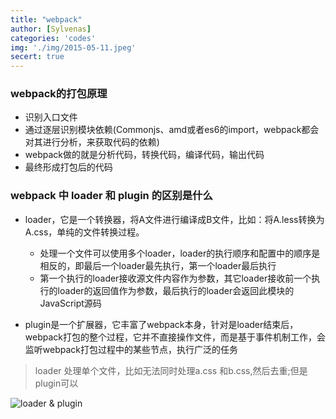 ```yaml
---
title: "webpack"
author: [Sylvenas]
categories: 'codes'
img: './img/2015-05-11.jpeg'
secert: true
---
```


### webpack的打包原理
- 识别入口文件
- 通过逐层识别模块依赖(Commonjs、amd或者es6的import，webpack都会对其进行分析，来获取代码的依赖)
- webpack做的就是分析代码，转换代码，编译代码，输出代码
- 最终形成打包后的代码

### webpack 中 loader 和 plugin 的区别是什么
- loader，它是一个转换器，将A文件进行编译成B文件，比如：将A.less转换为A.css，单纯的文件转换过程。
  - 处理一个文件可以使用多个loader，loader的执行顺序和配置中的顺序是相反的，即最后一个loader最先执行，第一个loader最后执行
  - 第一个执行的loader接收源文件内容作为参数，其它loader接收前一个执行的loader的返回值作为参数，最后执行的loader会返回此模块的JavaScript源码

- plugin是一个扩展器，它丰富了webpack本身，针对是loader结束后，webpack打包的整个过程，它并不直接操作文件，而是基于事件机制工作，会监听webpack打包过程中的某些节点，执行广泛的任务

> loader 处理单个文件，比如无法同时处理a.css 和b.css,然后去重;但是plugin可以

![loader & plugin](https://p6.music.126.net/obj/wo3DlcOGw6DClTvDisK1/10162014557/69f2/dff9/4cbc/78eceaf8ed6e4bc42ba1841b4f7afb32.png)